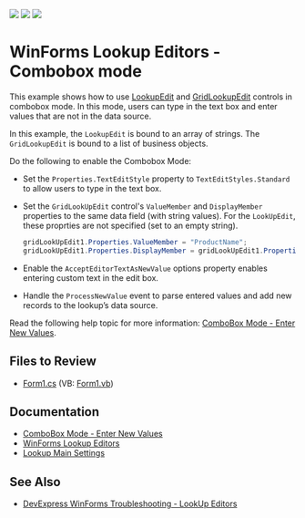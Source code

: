 <!-- default badges list -->
![](https://img.shields.io/endpoint?url=https://codecentral.devexpress.com/api/v1/VersionRange/128623190/17.2.3%2B)
[![](https://img.shields.io/badge/Open_in_DevExpress_Support_Center-FF7200?style=flat-square&logo=DevExpress&logoColor=white)](https://supportcenter.devexpress.com/ticket/details/T378371)
[![](https://img.shields.io/badge/📖_How_to_use_DevExpress_Examples-e9f6fc?style=flat-square)](https://docs.devexpress.com/GeneralInformation/403183)
<!-- default badges end -->

# WinForms Lookup Editors - Combobox mode

This example shows how to use [LookupEdit]() and [GridLookupEdit]() controls in combobox mode. In this mode, users can type in the text box and enter values that are not in the data source.

In this example, the `LookupEdit` is bound to an array of strings. The `GridLookupEdit` is bound to a list of business objects.

Do the following to enable the Combobox Mode:

* Set the `Properties.TextEditStyle` property to `TextEditStyles.Standard` to allow users to type in the text box.
* Set the `GridLookUpEdit` control's `ValueMember` and `DisplayMember` properties to the same data field (with string values). For the `LookUpEdit`, these proprties are not specified (set to an empty string).
  
  ```csharp
  gridLookUpEdit1.Properties.ValueMember = "ProductName";
  gridLookUpEdit1.Properties.DisplayMember = gridLookUpEdit1.Properties.ValueMember;
  ```
* Enable the `AcceptEditorTextAsNewValue` options property enables entering custom text in the edit box.
* Handle the `ProcessNewValue` event to parse entered values and add new records to the lookup’s data source.

Read the following help topic for more information: [ComboBox Mode - Enter New Values](https://docs.devexpress.com/WindowsForms/116019/controls-and-libraries/editors-and-simple-controls/lookup-editors/combobox-mode-allow-entering-new-values).


## Files to Review

* [Form1.cs](./CS/Lookup-ComboboxMode/Form1.cs) (VB: [Form1.vb](./VB/Lookup-ComboboxMode/Form1.vb))


## Documentation

* [ComboBox Mode - Enter New Values](https://docs.devexpress.com/WindowsForms/116019/controls-and-libraries/editors-and-simple-controls/lookup-editors/combobox-mode-allow-entering-new-values)
* [WinForms Lookup Editors](https://docs.devexpress.com/WindowsForms/116008/controls-and-libraries/editors-and-simple-controls/lookup-editors)
* [Lookup Main Settings](https://docs.devexpress.com/WindowsForms/116029/controls-and-libraries/editors-and-simple-controls/lookup-editors/lookup-editors-and-main-settings)


## See Also

* [DevExpress WinForms Troubleshooting - LookUp Editors](https://go.devexpress.com/CheatSheets_WinForms_Examples_T929986.aspx)


